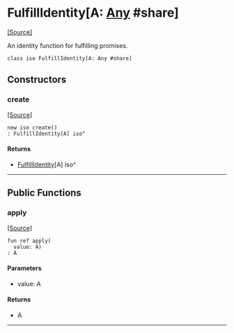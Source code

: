 # FulfillIdentity\[A: [Any](builtin-Any.md) #share\]
<span class="source-link">[[Source]](src/promises/fulfill.md#L16)</span>

An identity function for fulfilling promises.


```pony
class iso FulfillIdentity[A: Any #share]
```

## Constructors

### create
<span class="source-link">[[Source]](src/promises/fulfill.md#L16)</span>


```pony
new iso create()
: FulfillIdentity[A] iso^
```

#### Returns

* [FulfillIdentity](promises-FulfillIdentity.md)\[A\] iso^

---

## Public Functions

### apply
<span class="source-link">[[Source]](src/promises/fulfill.md#L20)</span>


```pony
fun ref apply(
  value: A)
: A
```
#### Parameters

*   value: A

#### Returns

* A

---

